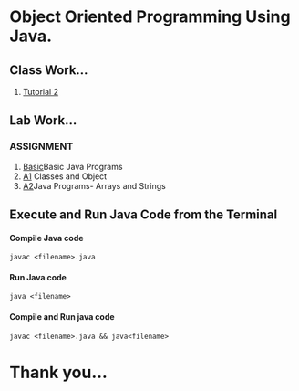 # Object Oriented Programming Using Java.
## Class Work...
1. [Tutorial 2](https://github.com/KKBUGHUNTER/Object-Oriented-Programming-Java/tree/main/Tutorial2)<br>
## Lab Work...
### ASSIGNMENT
1.  [Basic](https://github.com/KKBUGHUNTER/Object-Oriented-Programming-Java/tree/main/Basic)Basic Java Programs <br>
2.  [A1](https://github.com/KKBUGHUNTER/Object-Oriented-Programming-Java/tree/main/Assignment-1) Classes and Object<br>
3.  [A2](https://github.com/KKBUGHUNTER/Object-Oriented-Programming-Java/tree/main/Assignment-2)Java Programs- Arrays and Strings
## Execute and Run Java Code from the Terminal
#### Compile Java code
```    
javac <filename>.java
````
#### Run Java code
``` 
java <filename>
```

#### Compile and Run java code
```
javac <filename>.java && java<filename>
```
# Thank you...
